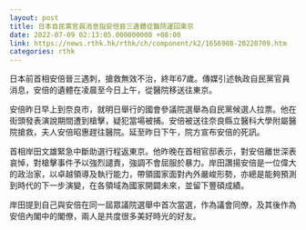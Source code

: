 ```yaml
---
layout: post
title: 日本自民黨官員消息指安倍晉三遺體從醫院運回東京
date: 2022-07-09 02:13:05.000000000 +08:00
link: https://news.rthk.hk/rthk/ch/component/k2/1656908-20220709.htm
categories: rthk
---
```


日本前首相安倍晉三遇刺，搶救無效不治，終年67歲。傳媒引述執政自民黨官員消息，安倍的遺體在凌晨至今日上午，從醫院移送往東京。

安倍昨日早上到奈良市，就明日舉行的國會參議院選舉為自民黨候選人拉票。他在街頭發表演說期間遭到槍擊，疑犯當場被捕。安倍被送往奈良縣立醫科大學附屬醫院搶救，夫人安倍昭惠趕往醫院。延至昨日下午，院方宣布安倍的死訊。

首相岸田文雄緊急中斷助選行程返東京。他昨晚在首相官邸表示，對安倍離世深表哀悼，對槍擊事件予以強烈譴責，強調不會屈服於暴力。岸田讚揚安倍是一位偉大的政治家，以卓越領導及執行能力，帶領國家面對內外嚴峻形勢，亦總是能夠預測到時代的下一步演變，在各領域為國家開闢未來，並留下豐碩成績。

岸田提到自己與安倍在同一屆眾議院選舉中首次當選，作為議會同僚，及其後作為安倍內閣中的閣僚，兩人是共度很多美好時光的好友。
